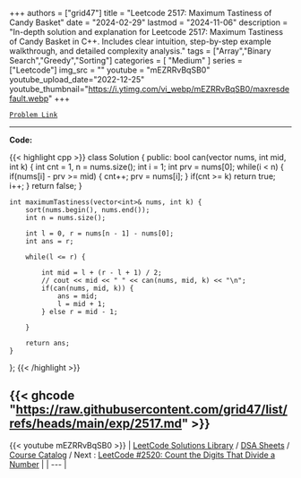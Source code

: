 
+++
authors = ["grid47"]
title = "Leetcode 2517: Maximum Tastiness of Candy Basket"
date = "2024-02-29"
lastmod = "2024-11-06"
description = "In-depth solution and explanation for Leetcode 2517: Maximum Tastiness of Candy Basket in C++. Includes clear intuition, step-by-step example walkthrough, and detailed complexity analysis."
tags = ["Array","Binary Search","Greedy","Sorting"]
categories = [
    "Medium"
]
series = ["Leetcode"]
img_src = ""
youtube = "mEZRRvBqSB0"
youtube_upload_date="2022-12-25"
youtube_thumbnail="https://i.ytimg.com/vi_webp/mEZRRvBqSB0/maxresdefault.webp"
+++



[`Problem Link`](https://leetcode.com/problems/maximum-tastiness-of-candy-basket/description/)

---
**Code:**

{{< highlight cpp >}}
class Solution {
public:
    bool can(vector<int> nums, int mid, int k) {
        int cnt = 1, n = nums.size();
        int i = 1;
        int prv = nums[0];
        while(i < n) {
            if(nums[i] - prv >= mid) {
                cnt++;
                prv = nums[i];
            }
            if(cnt >= k) return true;
            i++;
        }
        return false;
    }
    
    int maximumTastiness(vector<int>& nums, int k) {
        sort(nums.begin(), nums.end());
        int n = nums.size();
        
        int l = 0, r = nums[n - 1] - nums[0];
        int ans = r;
        
        while(l <= r) {
            
            int mid = l + (r - l + 1) / 2;
            // cout << mid << " " << can(nums, mid, k) << "\n";
            if(can(nums, mid, k)) {
                ans = mid;
                l = mid + 1;
            } else r = mid - 1;
            
        }
        
        return ans;
    }
};
{{< /highlight >}}

{{< ghcode "https://raw.githubusercontent.com/grid47/list/refs/heads/main/exp/2517.md" >}}
---
{{< youtube mEZRRvBqSB0 >}}
| [LeetCode Solutions Library](https://grid47.xyz/leetcode/) / [DSA Sheets](https://grid47.xyz/sheets/) / [Course Catalog](https://grid47.xyz/courses/) / Next : [LeetCode #2520: Count the Digits That Divide a Number](https://grid47.xyz/leetcode/solution-2520-count-the-digits-that-divide-a-number/) |
| --- |
